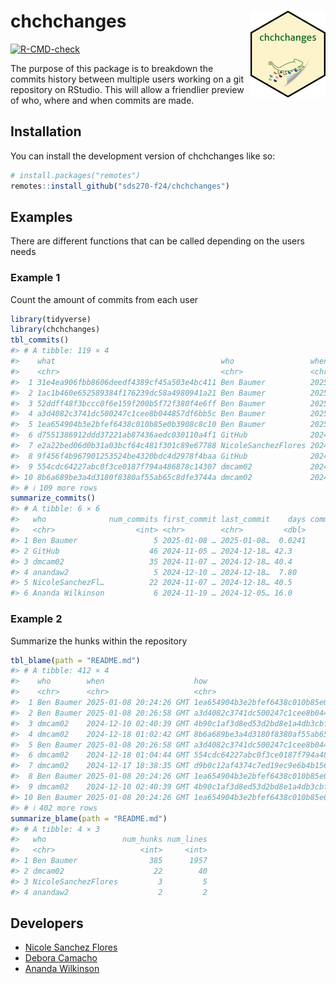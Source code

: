 
<!-- README.md is generated from README.Rmd. Please edit that file -->

# chchchanges <img src="man/figures/logo.png" align="right" height="139" alt="" />

<!-- badges: start -->

[![R-CMD-check](https://github.com/beanumber/chchchanges/actions/workflows/R-CMD-check.yaml/badge.svg)](https://github.com/beanumber/chchchanges/actions/workflows/R-CMD-check.yaml)
<!-- badges: end -->

The purpose of this package is to breakdown the commits history between
multiple users working on a git repository on RStudio. This will allow a
friendlier preview of who, where and when commits are made.

## Installation

You can install the development version of chchchanges like so:

``` r
# install.packages("remotes")
remotes::install_github("sds270-f24/chchchanges")
```

## Examples

There are different functions that can be called depending on the users
needs

### Example 1

Count the amount of commits from each user

``` r
library(tidyverse)
library(chchchanges)
tbl_commits()
#> # A tibble: 119 × 4
#>    what                                     who                 when       why  
#>    <chr>                                    <chr>               <chr>      <chr>
#>  1 31e4ea906fbb8606deedf4389cf45a503e4bc411 Ben Baumer          2025-01-0… "pas…
#>  2 1ac1b460e652589384f176239dc58a4980941a21 Ben Baumer          2025-01-0… "onl…
#>  3 52ddff48f3bccc0f6e159f200b5f72f380f4e6ff Ben Baumer          2025-01-0… "rem…
#>  4 a3d4082c3741dc500247c1cee8b044857df6bb5c Ben Baumer          2025-01-0… "add…
#>  5 1ea654904b3e2bfef6438c010b85e0b3908c8c10 Ben Baumer          2025-01-0… "mad…
#>  6 d7551386912ddd37221ab87436aedc030110a4f1 GitHub              2024-12-1… "Mer…
#>  7 e2a22bed06d0b31a03bcf64c481f301c89e67788 NicoleSanchezFlores 2024-12-1… "cha…
#>  8 9f456f4b967901253524be4320bdc4d2978f4baa GitHub              2024-12-1… "Mer…
#>  9 554cdc64227abc0f3ce0187f794a486878c14307 dmcam02             2024-12-1… "bad…
#> 10 8b6a689be3a4d3180f8380af55ab65c8dfe3744a dmcam02             2024-12-1… "R-C…
#> # ℹ 109 more rows
summarize_commits()
#> # A tibble: 6 × 6
#>   who              num_commits first_commit last_commit    days commits_per_week
#>   <chr>                  <int> <chr>        <chr>         <dbl>            <dbl>
#> 1 Ben Baumer                 5 2025-01-08 … 2025-01-08…  0.0241          1451.  
#> 2 GitHub                    46 2024-11-05 … 2024-12-18… 42.3                7.61
#> 3 dmcam02                   35 2024-11-07 … 2024-12-18… 40.4                6.07
#> 4 anandaw2                   5 2024-12-10 … 2024-12-18…  7.80               4.49
#> 5 NicoleSanchezFl…          22 2024-11-07 … 2024-12-18… 40.5                3.80
#> 6 Ananda Wilkinson           6 2024-11-19 … 2024-12-05… 16.0                2.62
```

### Example 2

Summarize the hunks within the repository

``` r
tbl_blame(path = "README.md")
#> # A tibble: 412 × 4
#>    who        when                    how                                  lines
#>    <chr>      <chr>                   <chr>                                <int>
#>  1 Ben Baumer 2025-01-08 20:24:26 GMT 1ea654904b3e2bfef6438c010b85e0b3908…     3
#>  2 Ben Baumer 2025-01-08 20:26:58 GMT a3d4082c3741dc500247c1cee8b044857df…     1
#>  3 dmcam02    2024-12-10 02:40:39 GMT 4b90c1af3d8ed53d2bd8e1a4db3cbf4480f…     1
#>  4 dmcam02    2024-12-18 01:02:42 GMT 8b6a689be3a4d3180f8380af55ab65c8dfe…     1
#>  5 Ben Baumer 2025-01-08 20:26:58 GMT a3d4082c3741dc500247c1cee8b044857df…     2
#>  6 dmcam02    2024-12-18 01:04:44 GMT 554cdc64227abc0f3ce0187f794a486878c…     1
#>  7 dmcam02    2024-12-17 18:38:35 GMT d9b0c12af4374c7ed19ec9e6b4b1564f490…     1
#>  8 Ben Baumer 2025-01-08 20:24:26 GMT 1ea654904b3e2bfef6438c010b85e0b3908…     3
#>  9 dmcam02    2024-12-10 02:40:39 GMT 4b90c1af3d8ed53d2bd8e1a4db3cbf4480f…     1
#> 10 Ben Baumer 2025-01-08 20:24:26 GMT 1ea654904b3e2bfef6438c010b85e0b3908…     1
#> # ℹ 402 more rows
summarize_blame(path = "README.md")
#> # A tibble: 4 × 3
#>   who                 num_hunks num_lines
#>   <chr>                   <int>     <int>
#> 1 Ben Baumer                385      1957
#> 2 dmcam02                    22        40
#> 3 NicoleSanchezFlores         3         5
#> 4 anandaw2                    2         2
```

## Developers

- [Nicole Sanchez Flores](https://github.com/NicoleSanchezFlores)
- [Debora Camacho](https://github.com/dmcam02)
- [Ananda Wilkinson](https://github.com/anandaw2)
